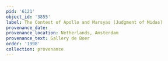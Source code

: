 ```yaml
---
pid: '6121'
object_id: '3855'
label: The Contest of Apollo and Marsyas (Judgment of Midas)
provenance_date:
provenance_location: Netherlands, Amsterdam
provenance_text: Gallery de Boer
order: '1998'
collection: provenance
---
```

